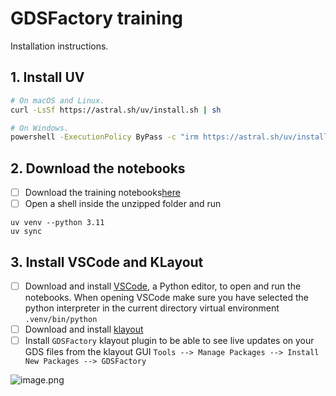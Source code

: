 # GDSFactory training

Installation instructions.

## 1. Install UV

```bash
# On macOS and Linux.
curl -LsSf https://astral.sh/uv/install.sh | sh
```

```bash
# On Windows.
powershell -ExecutionPolicy ByPass -c "irm https://astral.sh/uv/install.ps1 | iex"
```

## 2. Download the notebooks

- [ ] Download the training notebooks[here](https://github.com/gdsfactory/gdsfactory-photonics-training/archive/refs/heads/main.zip)
- [ ] Open a shell inside the unzipped folder and run

```
uv venv --python 3.11
uv sync
```

## 3. Install VSCode and KLayout

- [ ] Download and install [VSCode](https://code.visualstudio.com/), a Python editor, to open and run the notebooks. When opening VSCode make sure you have selected the python interpreter in the current directory virtual environment `.venv/bin/python`
- [ ] Download and install [klayout](https://www.klayout.de/build.html)
- [ ] Install `GDSFactory` klayout plugin to be able to see live updates on your GDS files from the klayout GUI `Tools --> Manage Packages --> Install New Packages --> GDSFactory`

![image.png](https://i.imgur.com/CmCe9Vp.png)
